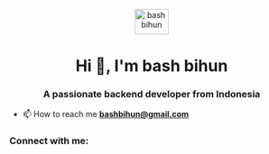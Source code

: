 <p align="center">
  <img src="https://blogger.googleusercontent.com/img/b/R29vZ2xl/AVvXsEh5tNsuMhltR9aJMrkc6NKnHXyqevxVQOWRnSUrGtmQQjk_SIBbzndq9g6dQfooMT6W0IvF57q65riORp2xDkv9sIOyTKqsECCStlEirS8gUc7gqBqA5UDlW33aQHuwGlCdxgs9Gj1OJzyHXyt-jt1C6oGS2Fp-NqT6zk3BsPxhQ0ClPZOVTdoNC7LKe1Vt/s1536/bihunbanner.png" alt="bashbihun" width="60" height="45" />
</p>
<h1 align="center">Hi 👋, I'm bash bihun</h1>
<h3 align="center">A passionate backend developer from Indonesia</h3>

- 📫 How to reach me **bashbihun@gmail.com**

<h3 align="left">Connect with me:</h3>
